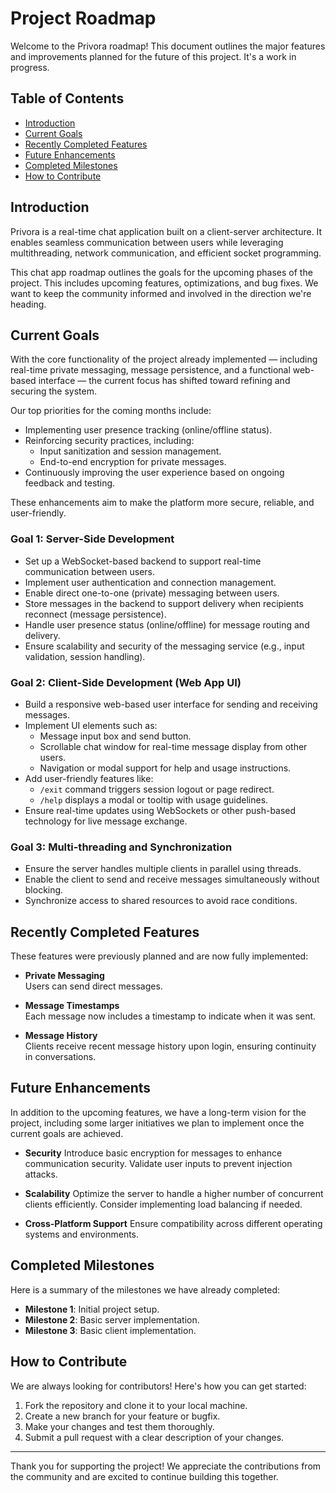 # Project Roadmap

Welcome to the Privora roadmap! This document outlines the major features and improvements planned for the future of this project. It's a work in progress.

## Table of Contents
- [Introduction](#introduction)
- [Current Goals](#current-goals)
- [Recently Completed Features](#recently-completed-features)
- [Future Enhancements](#future-enhancements)
- [Completed Milestones](#completed-milestones)
- [How to Contribute](#how-to-contribute)

## Introduction

Privora is a real-time chat application built on a client-server architecture. It enables seamless communication between users while leveraging multithreading, network communication, and efficient socket programming.

This chat app roadmap outlines the goals for the upcoming phases of the project. This includes upcoming features, optimizations, and bug fixes. We want to keep the community informed and involved in the direction we're heading.

## Current Goals

With the core functionality of the project already implemented — including real-time private messaging, message persistence, and a functional web-based interface — the current focus has shifted toward refining and securing the system.

Our top priorities for the coming months include:

- Implementing user presence tracking (online/offline status).
- Reinforcing security practices, including:
  - Input sanitization and session management.
  - End-to-end encryption for private messages.
- Continuously improving the user experience based on ongoing feedback and testing.

These enhancements aim to make the platform more secure, reliable, and user-friendly.

### Goal 1: Server-Side Development
- Set up a WebSocket-based backend to support real-time communication between users.
- Implement user authentication and connection management.
- Enable direct one-to-one (private) messaging between users.
- Store messages in the backend to support delivery when recipients reconnect (message persistence).
- Handle user presence status (online/offline) for message routing and delivery.
- Ensure scalability and security of the messaging service (e.g., input validation, session handling).

### Goal 2: Client-Side Development (Web App UI)
- Build a responsive web-based user interface for sending and receiving messages.
- Implement UI elements such as:
  - Message input box and send button.
  - Scrollable chat window for real-time message display from other users.
  - Navigation or modal support for help and usage instructions.
- Add user-friendly features like:
  - `/exit` command triggers session logout or page redirect.
  - `/help` displays a modal or tooltip with usage guidelines.
- Ensure real-time updates using WebSockets or other push-based technology for live message exchange.

### Goal 3: Multi-threading and Synchronization
- Ensure the server handles multiple clients in parallel using threads.
- Enable the client to send and receive messages simultaneously without blocking.
- Synchronize access to shared resources to avoid race conditions.

## Recently Completed Features

These features were previously planned and are now fully implemented:

- **Private Messaging**  
Users can send direct messages.

- **Message Timestamps**  
Each message now includes a timestamp to indicate when it was sent.

- **Message History**  
Clients receive recent message history upon login, ensuring continuity in conversations.

## Future Enhancements

In addition to the upcoming features, we have a long-term vision for the project, including some larger initiatives we plan to implement once the current goals are achieved.

- **Security**
Introduce basic encryption for messages to enhance communication security.
Validate user inputs to prevent injection attacks.

- **Scalability**
Optimize the server to handle a higher number of concurrent clients efficiently.
Consider implementing load balancing if needed.

- **Cross-Platform Support**
Ensure compatibility across different operating systems and environments.

## Completed Milestones

Here is a summary of the milestones we have already completed:
- **Milestone 1**: Initial project setup.
- **Milestone 2**: Basic server implementation.
- **Milestone 3**: Basic client implementation.

## How to Contribute

We are always looking for contributors! Here's how you can get started:
1. Fork the repository and clone it to your local machine.
2. Create a new branch for your feature or bugfix.
3. Make your changes and test them thoroughly.
4. Submit a pull request with a clear description of your changes.

---
Thank you for supporting the project! We appreciate the contributions from the community and are excited to continue building this together.

